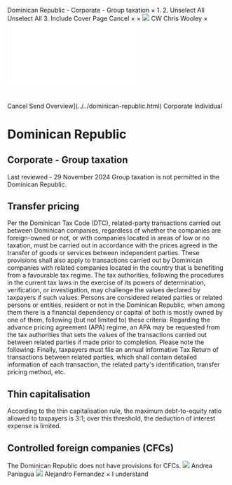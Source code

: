 Dominican Republic - Corporate - Group taxation
×
1.
2.
Unselect All
Unselect All
3.
Include Cover Page
Cancel
×
×
![](../../-/media/world-wide-tax-summaries/attachments/global---chris-wooley.ashx%3Frev=ac5e5f3223b34096b1afc2a6009c7320&revision=ac5e5f32-23b3-4096-b1af-c2a6009c7320&hash=859B7ADC84DC2CBEC9760E9E6EE7DE6D0A8BFCDF)
CW
Chris Wooley
×
![](group-taxation.html)
######
Cancel
Send
Overview](../../dominican-republic.html)
Corporate
Individual
# Dominican Republic
## Corporate - Group taxation
Last reviewed - 29 November 2024
Group taxation is not permitted in the Dominican Republic.
## Transfer pricing
Per the Dominican Tax Code (DTC), related-party transactions carried out between Dominican companies, regardless of whether the companies are foreign-owned or not, or with companies located in areas of low or no taxation, must be carried out in accordance with the prices agreed in the transfer of goods or services between independent parties.
These provisions shall also apply to transactions carried out by Dominican companies with related companies located in the country that is benefiting from a favourable tax regime.
The tax authorities, following the procedures in the current tax laws in the exercise of its powers of determination, verification, or investigation, may challenge the values declared by taxpayers if such values:
Persons are considered related parties or related persons or entities, resident or not in the Dominican Republic, when among them there is a financial dependency or capital of both is mostly owned by one of them, following (but not limited to) these criteria:
Regarding the advance pricing agreement (APA) regime, an APA may be requested from the tax authorities that sets the values of the transactions carried out between related parties if made prior to completion. Please note the following:
Finally, taxpayers must file an annual Informative Tax Return of transactions between related parties, which shall contain detailed information of each transaction, the related party's identification, transfer pricing method, etc.
## Thin capitalisation
According to the thin capitalisation rule, the maximum debt-to-equity ratio allowed to taxpayers is 3:1; over this threshold, the deduction of interest expense is limited.
## Controlled foreign companies (CFCs)
The Dominican Republic does not have provisions for CFCs.
![](../../-/media/world-wide-tax-summaries/dominicanrepublicandrea-paniaguadominican-republic--andrea-paniaguajpg20240717102909127.ashx%3Frev=acb0d71ebb3e444c96f0bad5fde64fd9&revision=acb0d71e-bb3e-444c-96f0-bad5fde64fd9&hash=FD956A9DB05D79381FCE59F402BCAC726AC0DB83)
Andrea Paniagua
![](../../-/media/world-wide-tax-summaries/dominicanrepublicalejandro-fernandezalejandro-fernndez-2jpg20241129080307050.ashx%3Frev=c791fa0d91724994b96c240fec761a24&revision=c791fa0d-9172-4994-b96c-240fec761a24&hash=BE53084425EF13B0C08070738163FDF7B2BC9741)
Alejandro Fernandez
×
I understand